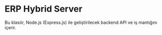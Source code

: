 # ERP Hybrid Server

Bu klasör, Node.js (Express.js) ile geliştirilecek backend API ve iş mantığını içerir.
